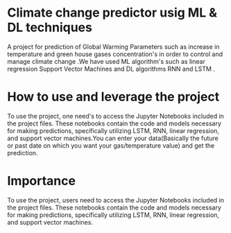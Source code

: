 # Climate change predictor usig ML & DL techniques
A project for prediction of Global Warming Parameters such as increase in temperature and green house gases concentration's in order to control and manage climate change .We have used ML algorithm's such as linear regression Support Vector Machines and DL algorithms RNN and LSTM .
# How to use and leverage the project
To use the project, one need's to access the Jupyter Notebooks included in the project files. These notebooks contain the code and models necessary for making predictions, specifically utilizing LSTM, RNN, linear regression, and support vector machines.You can enter your data(Basically the future or past date on which you want your gas/temperature value) and get the prediction.
# Importance
To use the project, users need to access the Jupyter Notebooks included in the project files. These notebooks contain the code and models necessary for making predictions, specifically utilizing LSTM, RNN, linear regression, and support vector machines.
